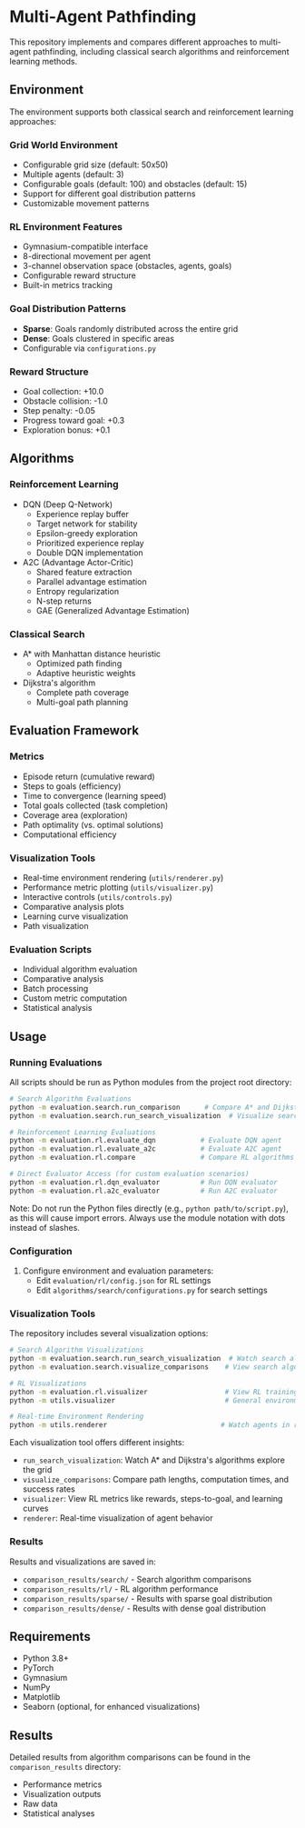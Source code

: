 # Multi-Agent Pathfinding

This repository implements and compares different approaches to multi-agent pathfinding, including classical search algorithms and reinforcement learning methods.

## Environment

The environment supports both classical search and reinforcement learning approaches:

### Grid World Environment
- Configurable grid size (default: 50x50)
- Multiple agents (default: 3)
- Configurable goals (default: 100) and obstacles (default: 15)
- Support for different goal distribution patterns
- Customizable movement patterns

### RL Environment Features
- Gymnasium-compatible interface
- 8-directional movement per agent
- 3-channel observation space (obstacles, agents, goals)
- Configurable reward structure
- Built-in metrics tracking

### Goal Distribution Patterns
- **Sparse**: Goals randomly distributed across the entire grid
- **Dense**: Goals clustered in specific areas
- Configurable via `configurations.py`

### Reward Structure
- Goal collection: +10.0
- Obstacle collision: -1.0
- Step penalty: -0.05
- Progress toward goal: +0.3
- Exploration bonus: +0.1

## Algorithms

### Reinforcement Learning
- DQN (Deep Q-Network)
  - Experience replay buffer
  - Target network for stability
  - Epsilon-greedy exploration
  - Prioritized experience replay
  - Double DQN implementation
- A2C (Advantage Actor-Critic)
  - Shared feature extraction
  - Parallel advantage estimation
  - Entropy regularization
  - N-step returns
  - GAE (Generalized Advantage Estimation)

### Classical Search
- A* with Manhattan distance heuristic
  - Optimized path finding
  - Adaptive heuristic weights
- Dijkstra's algorithm
  - Complete path coverage
  - Multi-goal path planning

## Evaluation Framework

### Metrics
- Episode return (cumulative reward)
- Steps to goals (efficiency)
- Time to convergence (learning speed)
- Total goals collected (task completion)
- Coverage area (exploration)
- Path optimality (vs. optimal solutions)
- Computational efficiency

### Visualization Tools
- Real-time environment rendering (`utils/renderer.py`)
- Performance metric plotting (`utils/visualizer.py`)
- Interactive controls (`utils/controls.py`)
- Comparative analysis plots
- Learning curve visualization
- Path visualization

### Evaluation Scripts
- Individual algorithm evaluation
- Comparative analysis
- Batch processing
- Custom metric computation
- Statistical analysis

## Usage

### Running Evaluations

All scripts should be run as Python modules from the project root directory:

```bash
# Search Algorithm Evaluations
python -m evaluation.search.run_comparison      # Compare A* and Dijkstra
python -m evaluation.search.run_search_visualization  # Visualize search process

# Reinforcement Learning Evaluations
python -m evaluation.rl.evaluate_dqn           # Evaluate DQN agent
python -m evaluation.rl.evaluate_a2c           # Evaluate A2C agent
python -m evaluation.rl.compare                # Compare RL algorithms

# Direct Evaluator Access (for custom evaluation scenarios)
python -m evaluation.rl.dqn_evaluator          # Run DQN evaluator
python -m evaluation.rl.a2c_evaluator          # Run A2C evaluator
```

Note: Do not run the Python files directly (e.g., `python path/to/script.py`), as this will cause import errors. Always use the module notation with dots instead of slashes.

### Configuration

1. Configure environment and evaluation parameters:
   - Edit `evaluation/rl/config.json` for RL settings
   - Edit `algorithms/search/configurations.py` for search settings

### Visualization Tools

The repository includes several visualization options:

```bash
# Search Algorithm Visualizations
python -m evaluation.search.run_search_visualization  # Watch search algorithms in action
python -m evaluation.search.visualize_comparisons    # View search algorithm comparisons

# RL Visualizations
python -m evaluation.rl.visualizer                   # View RL training results
python -m utils.visualizer                           # General environment visualization

# Real-time Environment Rendering
python -m utils.renderer                            # Watch agents in real-time
```

Each visualization tool offers different insights:
- `run_search_visualization`: Watch A* and Dijkstra's algorithms explore the grid
- `visualize_comparisons`: Compare path lengths, computation times, and success rates
- `visualizer`: View RL metrics like rewards, steps-to-goal, and learning curves
- `renderer`: Real-time visualization of agent behavior

### Results

Results and visualizations are saved in:
- `comparison_results/search/` - Search algorithm comparisons
- `comparison_results/rl/` - RL algorithm performance
- `comparison_results/sparse/` - Results with sparse goal distribution
- `comparison_results/dense/` - Results with dense goal distribution

## Requirements

- Python 3.8+
- PyTorch
- Gymnasium
- NumPy
- Matplotlib
- Seaborn (optional, for enhanced visualizations)

## Results

Detailed results from algorithm comparisons can be found in the `comparison_results` directory:
- Performance metrics
- Visualization outputs
- Raw data
- Statistical analyses
